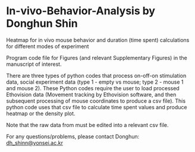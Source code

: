 # In-vivo-Behavior-Analysis by Donghun Shin

Heatmap for in vivo mouse behavior and duration (time spent) calculations for different modes of experiment

Program code file for Figures (and relevant Supplementary Figures) in the manuscript of interest.  

There are three types of python codes that process on-off-on stimulation data, social experiment data (type 1 - empty vs mouse; type 2 - mouse 1 and mouse 2). These Python codes require the user to load processed Ethovision data (Movement tracking by Ethovision software, and then subsequent processing of mouse coordinates to produce a csv file). This python code uses that csv file to calculate time spent values and produce heatmap or the density plot. 

Note that the raw data from must be edited into a relevant csv file.

For any questions/problems, please contact Donghun: dh_shinn@yonsei.ac.kr
